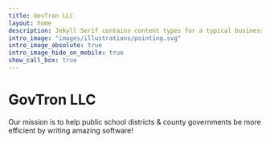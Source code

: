 ```yaml
---
title: GovTron LLC
layout: home
description: Jekyll Serif contains content types for a typical business website. The theme is fully responsive, blazing fast and artfully illustrated.
intro_image: "images/illustrations/pointing.svg"
intro_image_absolute: true
intro_image_hide_on_mobile: true
show_call_box: true
---
```


# GovTron LLC

Our mission is to help public school districts & county governments be more efficient by writing amazing software!
